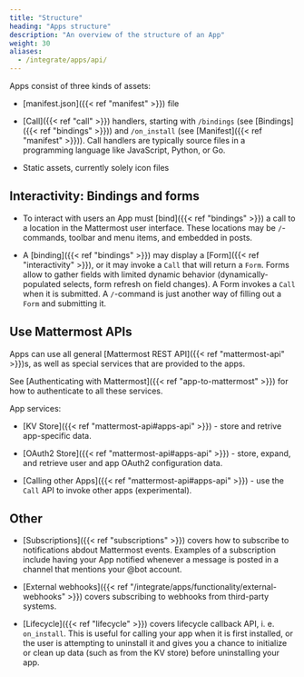 ```yaml
---
title: "Structure"
heading: "Apps structure"
description: "An overview of the structure of an App"
weight: 30
aliases:
  - /integrate/apps/api/
---
```


Apps consist of three kinds of assets:

- [manifest.json]({{< ref "manifest" >}}) file

- [Call]({{< ref "call" >}}) handlers, starting with `/bindings` (see
  [Bindings]({{< ref "bindings" >}})) and `/on_install` (see
  [Manifest]({{< ref "manifest" >}})). Call handlers are typically source files
  in a programming language like JavaScript, Python, or Go.

- Static assets, currently solely icon files

## Interactivity: Bindings and forms

- To interact with users an App must [bind]({{< ref "bindings" >}}) a call to a
  location in the Mattermost user interface. These locations may be
  `/`-commands, toolbar and menu items, and embedded in posts.

- A [binding]({{< ref "bindings" >}}) may display a [Form]({{< ref
  "interactivity" >}}), or it may invoke a `Call` that will return a `Form`.
  Forms allow to gather fields with limited dynamic behavior
  (dynamically-populated selects, form refresh on field changes). A Form invokes
  a `Call` when it is submitted. A `/`-command is just another way of filling
  out a `Form` and submitting it.

## Use Mattermost APIs

Apps can use all general [Mattermost REST API]({{< ref "mattermost-api" >}})s,
as well as special services that are provided to the apps.

See [Authenticating with Mattermost]({{< ref "app-to-mattermost" >}}) for how
to authenticate to all these services.

App services:

- [KV Store]({{< ref "mattermost-api#apps-api" >}}) - store and retrive app-specific data.

- [OAuth2 Store]({{< ref "mattermost-api#apps-api" >}}) - store, expand, and retrieve user and
  app OAuth2 configuration data.

- [Calling other Apps]({{< ref "mattermost-api#apps-api" >}}) - use the `Call` API to invoke
  other apps (experimental).

## Other

- [Subscriptions]({{< ref "subscriptions" >}}) covers how to subscribe to
  notifications abdout Mattermost events. Examples of a subscription include having your App notified whenever a message is posted in a channel that mentions your @bot account.

- [External webhooks]({{< ref "/integrate/apps/functionality/external-webhooks" >}}) covers subscribing to
  webhooks from third-party systems.

- [Lifecycle]({{< ref "lifecycle" >}}) covers lifecycle callback API, i. e.
  `on_install`. This is useful for calling your app when it is first installed, or the user is attempting to uninstall it and gives you a chance to initialize or clean up data (such as from the KV store) before uninstalling your app.
  
